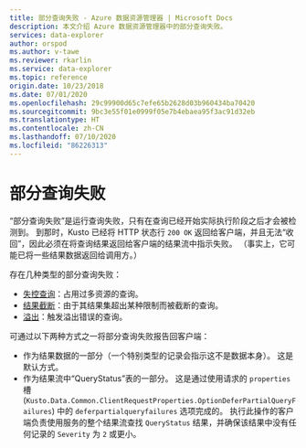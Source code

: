 ```yaml
---
title: 部分查询失败 - Azure 数据资源管理器 | Microsoft Docs
description: 本文介绍 Azure 数据资源管理器中的部分查询失败。
services: data-explorer
author: orspod
ms.author: v-tawe
ms.reviewer: rkarlin
ms.service: data-explorer
ms.topic: reference
origin.date: 10/23/2018
ms.date: 07/01/2020
ms.openlocfilehash: 29c99900d65c7efe65b2628d03b960434ba70420
ms.sourcegitcommit: 9bc3e55f01e0999f05e7b4ebaea95f3ac91d32eb
ms.translationtype: HT
ms.contentlocale: zh-CN
ms.lasthandoff: 07/10/2020
ms.locfileid: "86226313"
---
```

# <a name="partial-query-failures"></a>部分查询失败

“部分查询失败”是运行查询失败，只有在查询已经开始实际执行阶段之后才会被检测到。 到那时，Kusto 已经将 HTTP 状态行 `200 OK` 返回给客户端，并且无法“收回”，因此必须在将查询结果返回给客户端的结果流中指示失败。 （事实上，它可能已将一些结果数据返回给调用方。）

存在几种类型的部分查询失败：
* [失控查询](runawayqueries.md)：占用过多资源的查询。
* [结果截断](resulttruncation.md)：由于其结果集超出某种限制而被截断的查询。
* [溢出](overflow.md)：触发溢出错误的查询。

可通过以下两种方式之一将部分查询失败报告回客户端：

* 作为结果数据的一部分（一个特别类型的记录会指示这不是数据本身）。 这是默认方式。
* 作为结果流中“QueryStatus”表的一部分。 这是通过使用请求的 `properties` 槽 (`Kusto.Data.Common.ClientRequestProperties.OptionDeferPartialQueryFailures`) 中的 `deferpartialqueryfailures` 选项完成的。
  执行此操作的客户端负责使用服务的整个结果流查找 `QueryStatus` 结果，并确保该结果中没有任何记录的 `Severity` 为 `2` 或更小。 